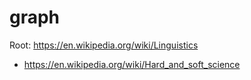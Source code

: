 # graph
Root: https://en.wikipedia.org/wiki/Linguistics
  - https://en.wikipedia.org/wiki/Hard_and_soft_science
